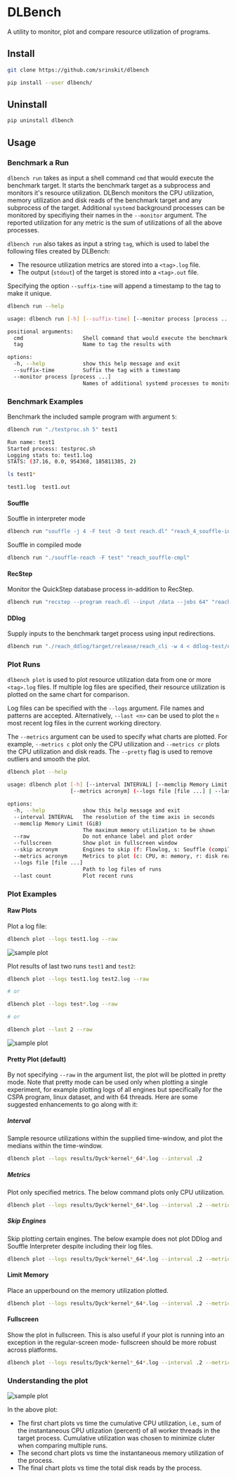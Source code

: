 # DLBench

A utility to monitor, plot and compare resource utilization of programs.

## Install

```sh
git clone https://github.com/srinskit/dlbench

pip install --user dlbench/
```

## Uninstall

```sh
pip uninstall dlbench
```

## Usage

### Benchmark a Run

`dlbench run` takes as input a shell command `cmd` that would execute the benchmark target. It starts the benchmark target as a subprocess and monitors it's resource utilization. DLBench monitors the CPU utilization, memory utilization and disk reads of the benchmark target and any subprocess of the target. Additional `systemd` background processes can be monitored by specifiying their names in the `--monitor` argument. The reported utilization for any metric is the sum of utilizations of all the above processes.

`dlbench run` also takes as input a string `tag`, which is used to label the following files created by DLBench:
* The resource utilization metrics are stored into a `<tag>.log` file. 
* The output (`stdout`) of the target is stored into a `<tag>.out` file.

Specifying the option `--suffix-time` will append a timestamp to the tag to make it unique.

```sh
dlbench run --help

usage: dlbench run [-h] [--suffix-time] [--monitor process [process ...]] cmd tag

positional arguments:
  cmd                   Shell command that would execute the benchmark target
  tag                   Name to tag the results with

options:
  -h, --help            show this help message and exit
  --suffix-time         Suffix the tag with a timestamp
  --monitor process [process ...]
                        Names of additional systemd processes to monitor
```

### Benchmark Examples

Benchmark the included sample program with argument `5`:
```sh
dlbench run "./testproc.sh 5" test1
```

```sh
Run name: test1
Started process: testproc.sh
Logging stats to: test1.log
STATS: (37.16, 0.0, 954368, 185811385, 2)
```
```sh
ls test1*

test1.log  test1.out
```

#### Souffle
Souffle in interpreter mode
``` sh
dlbench run "souffle -j 4 -F test -D test reach.dl" "reach_4_souffle-intptr" 
```

Souffle in compiled mode
``` sh
dlbench run "./souffle-reach -F test" "reach_souffle-cmpl"
```

#### RecStep

Monitor the QuickStep database process in-addition to RecStep.

```sh
dlbench run "recstep --program reach.dl --input /data --jobs 64" "reach_64_recstep" -m quickstep_cli_shell
```

#### DDlog

Supply inputs to the benchmark target process using input redirections.

``` sh
dlbench run "./reach_ddlog/target/release/reach_cli -w 4 < ddlog-test/edge.facts" "ddlog"
```

### Plot Runs

`dlbench plot` is used to plot resource utilization data from one or more `<tag>.log` files. If multiple log files are specified, their resource utilization is plotted on the same chart for comparison. 

Log files can be specified with the `--logs` argument. File names and patterns are accepted. Alternatively, `--last <n>` can be used to plot the `n` most recent log files in the current working directory.

The `--metrics` argument can be used to specify what charts are plotted. For example, `--metrics c` plot only the CPU utilization and `--metrics cr` plots the CPU utilization and disk reads. The `--pretty` flag is used to remove outliers and smooth the plot.

```sh
dlbench plot --help

usage: dlbench plot [-h] [--interval INTERVAL] [--memclip Memory Limit (GiB)] [--raw] [--fullscreen] [--skip acronym]
                    [--metrics acronym] (--logs file [file ...] | --last count)

options:
  -h, --help            show this help message and exit
  --interval INTERVAL   The resolution of the time axis in seconds
  --memclip Memory Limit (GiB)
                        The maximum memory utilization to be shown
  --raw                 Do not enhance label and plot order
  --fullscreen          Show plot in fullscreen window
  --skip acronym        Engines to skip (f: Flowlog, s: Souffle (compiled), i: Souffle (interpreted), r: RecStep, d: DDLog)
  --metrics acronym     Metrics to plot (c: CPU, m: memory, r: disk reads)
  --logs file [file ...]
                        Path to log files of runs
  --last count          Plot recent runs
```

### Plot Examples

#### Raw Plots

Plot a log file:

```sh
dlbench plot --logs test1.log --raw
```

![sample plot](sample1.png)

Plot results of last two runs `test1` and `test2`:

```sh
dlbench plot --logs test1.log test2.log --raw

# or

dlbench plot --logs test*.log --raw

# or

dlbench plot --last 2 --raw
```

![sample plot](sample2.png)

#### Pretty Plot (default)

By not specifying `--raw` in the argument list, the plot will be plotted in pretty mode. Note that pretty mode can be used only when plotting a single experiment, for example plotting logs of all engines but specifically for the CSPA program, linux dataset, and with 64 threads. Here are some suggested enhancements to go along with it:

##### Interval

Sample resource utilizations within the supplied time-window, and plot the medians within the time-window.

```sh
dlbench plot --logs results/Dyck*kernel*_64*.log --interval .2
```

##### Metrics

Plot only specified metrics. The below command plots only CPU utilization.

```sh
dlbench plot --logs results/Dyck*kernel*_64*.log --interval .2 --metrics c
```


##### Skip Engines

Skip plotting certain engines. The below example does not plot DDlog and Souffle Interpreter despite including their log files.

```sh
dlbench plot --logs results/Dyck*kernel*_64*.log --interval .2 --metrics c --skip di
```

#### Limit Memory

Place an upperbound on the memory utilization plotted.

```sh
dlbench plot --logs results/Dyck*kernel*_64*.log --interval .2 --metrics m --memclip 256
```

#### Fullscreen

Show the plot in fullscreen. This is also useful if your plot is running into an exception in the regular-screen mode- fullscreen should be more robust across platforms.

```sh
dlbench plot --logs results/Dyck*kernel*_64*.log --interval .2 --metrics m --fullscreen
```

### Understanding the plot

![sample plot](sample4.png)

In the above plot:

* The first chart plots vs time the cumulative CPU utilization, i.e., sum of the instantaneous CPU utlization (percent) of all worker threads in the target process. Cumulative utilization was chosen to minimize cluter when comparing multiple runs.
* The second chart plots vs time the instantaneous memory utilization of the process.
* The final chart plots vs time the total disk reads by the process.
